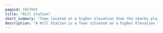 ```yaml
---
pageid: 1037693
title: "Hill station"
short_summary: "Town located at a higher elevation than the nearby plain or valley"
description: "A Hill Station is a Town situated on a higher Elevation than the nearby Plain or Valley. The English term was originally used mostly in colonial Asia, but also in Africa, for towns founded by European colonialists as refuges from the summer heat and, as Dale Kennedy observes about the Indian context, 'the hill station was seen as an exclusive British preserve: here it was possible to render the Indian into an outsider'. The Term is still used in present Day, particularly in India, which has the largest Number of hill Stations, most are situated at an Altitude of approximately 1,000 to 2,500 Metres."
---
```

